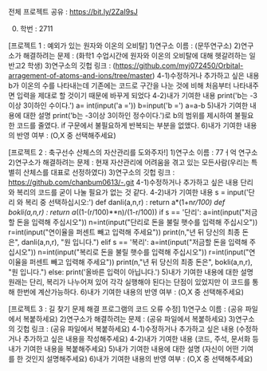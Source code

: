 전체 프로젝트 공유 : https://bit.ly/2ZaI9sJ

0. 학번 : 2711

[프로젝트 1 : 예외가 있는 원자와 이온의 오비탈]
1)연구소 이름 : (문뚜연구소)
2)연구소가 해결하려는 문제 : (화학1 수업시간에 원자와 이온의 오비탈에 대해 헷갈려하는 일반고2 학생)
3)연구소의 깃헙 링크 : (https://github.com/myj072450/Orbital-arragement-of-atoms-and-ions/tree/master)
4-1)수정하거나 추가하고 싶은 내용
b가 이온의 수를 나타내는데 기존에는 코드로 구간을 나눈 것에 비해 처음부터 나타내주면 입력을 제대로 할 것이기 때문에  바꾸게 되었다
4-2)내가 기여한 내용
print('b는 -3이상 3이하인 수이다.')
a= int(input('a ='))
b=input('b =')
a=a-b
5)내가 기여한 내용에 대한 설명
print('b는 -3이상 3이하인 정수이다.')로 b의 범위를 제시하여 불필요한 코드를 줄였다.
if 구문에서 불필요하게 반복되는 부분을 없앴다.
6)내가 기여한 내용의 반영 여부 : (O,X 중 선택해주세요)

[프로젝트 2 : 축구선수 산체스의 자산관리를 도와주자!]
1)연구소 이름 : 77ㅓ억 연구소
2)연구소가 해결하려는 문제 : 현재 자산관리에 어려움을 겪고 있는 모든사람(우리는 특별히 산체스를 대표로 선정하였다)
3)연구소의 깃헙 링크 : https://github.com/chanbum0613/-.git
4-1)수정하거나 추가하고 싶은 내용
단리와 복리의 코드를 굳이 나눌 필요가 없는 것 같다.
4-2)내가 기여한 내용
s = input('단리 와 복리 중 선택하십시오:')
def danli(a,n,r) :
        return a*(1+n*r/100)
def bokli(a,n,r) :
    return a*((1-(r/100)**n)/(1-r/100))
if s == '단리':
    a=int(input("저금할 돈을 입력해 주십시오"))
    n=int(input("단리로 돈을 불릴 햇수를 입력해 주십시오"))
    r=int(input("연이율을 퍼센트 빼고 입력해 주세요"))
    print(n,"년 뒤 당신의 최종 돈은", danli(a,n,r), "원 입니다.")
elif s == '복리':
    a=int(input("저금할 돈을 입력해 주십시오"))
    n=int(input("복리로 돈을 불릴 햇수를 입력해 주십시오"))
    r=int(input("연이율을 퍼센트 빼고 입력해 주세요"))
    print(n,"년 뒤 당신의 최종 돈은", bokli(a,n,r), "원 입니다.")
else:
    print('올바른 입력이 아닙니다.')
5)내가 기여한 내용에 대한 설명
원래는 단리, 복리가 나누어져 있어 각각 실행해야 된다는 단점이 있었지만 이 코드를 통해 한번에 계산가능하다.
6)내가 기여한 내용의 반영 여부 : (O,X 중 선택해주세요)

[프로젝트 3 : 길 찾기 문제 해결 프로그램의 코드 오류 수정]
1)연구소 이름 : (공유 파일에서 복붙하세요)
2)연구소가 해결하려는 문제 : (공유 파일에서 복붙하세요)
3)연구소의 깃헙 링크 : (공유 파일에서 복붙하세요)
4-1)수정하거나 추가하고 싶은 내용
(수정하거나 추가하고 싶은 내용을 작성해주세요)
4-2)내가 기여한 내용
(코드, 주석, 문서화 등 내가 기여한 내용을 복붙해주세요)
5)내가 기여한 내용에 대한 설명
(자신이 어떤 기여를 한 것인지 설명해주세요)
6)내가 기여한 내용의 반영 여부 : (O,X 중 선택해주세요)

